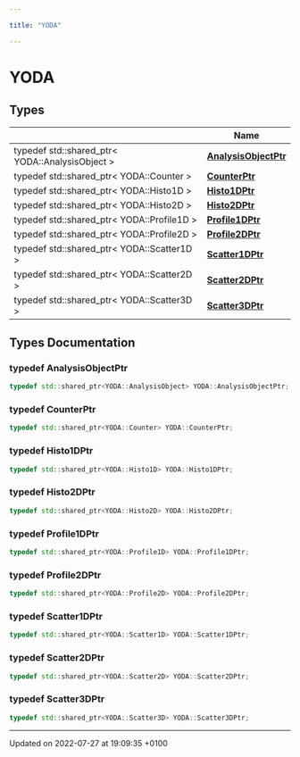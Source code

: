 ```yaml
---

title: "YODA"

---
```


# YODA



## Types

|                | Name           |
| -------------- | -------------- |
| typedef std::shared_ptr< YODA::AnalysisObject > | **[AnalysisObjectPtr](http://example.org/namespaces/namespaceyoda/#typedef-analysisobjectptr)**  |
| typedef std::shared_ptr< YODA::Counter > | **[CounterPtr](http://example.org/namespaces/namespaceyoda/#typedef-counterptr)**  |
| typedef std::shared_ptr< YODA::Histo1D > | **[Histo1DPtr](http://example.org/namespaces/namespaceyoda/#typedef-histo1dptr)**  |
| typedef std::shared_ptr< YODA::Histo2D > | **[Histo2DPtr](http://example.org/namespaces/namespaceyoda/#typedef-histo2dptr)**  |
| typedef std::shared_ptr< YODA::Profile1D > | **[Profile1DPtr](http://example.org/namespaces/namespaceyoda/#typedef-profile1dptr)**  |
| typedef std::shared_ptr< YODA::Profile2D > | **[Profile2DPtr](http://example.org/namespaces/namespaceyoda/#typedef-profile2dptr)**  |
| typedef std::shared_ptr< YODA::Scatter1D > | **[Scatter1DPtr](http://example.org/namespaces/namespaceyoda/#typedef-scatter1dptr)**  |
| typedef std::shared_ptr< YODA::Scatter2D > | **[Scatter2DPtr](http://example.org/namespaces/namespaceyoda/#typedef-scatter2dptr)**  |
| typedef std::shared_ptr< YODA::Scatter3D > | **[Scatter3DPtr](http://example.org/namespaces/namespaceyoda/#typedef-scatter3dptr)**  |

## Types Documentation

### typedef AnalysisObjectPtr

```cpp
typedef std::shared_ptr<YODA::AnalysisObject> YODA::AnalysisObjectPtr;
```


### typedef CounterPtr

```cpp
typedef std::shared_ptr<YODA::Counter> YODA::CounterPtr;
```


### typedef Histo1DPtr

```cpp
typedef std::shared_ptr<YODA::Histo1D> YODA::Histo1DPtr;
```


### typedef Histo2DPtr

```cpp
typedef std::shared_ptr<YODA::Histo2D> YODA::Histo2DPtr;
```


### typedef Profile1DPtr

```cpp
typedef std::shared_ptr<YODA::Profile1D> YODA::Profile1DPtr;
```


### typedef Profile2DPtr

```cpp
typedef std::shared_ptr<YODA::Profile2D> YODA::Profile2DPtr;
```


### typedef Scatter1DPtr

```cpp
typedef std::shared_ptr<YODA::Scatter1D> YODA::Scatter1DPtr;
```


### typedef Scatter2DPtr

```cpp
typedef std::shared_ptr<YODA::Scatter2D> YODA::Scatter2DPtr;
```


### typedef Scatter3DPtr

```cpp
typedef std::shared_ptr<YODA::Scatter3D> YODA::Scatter3DPtr;
```







-------------------------------

Updated on 2022-07-27 at 19:09:35 +0100